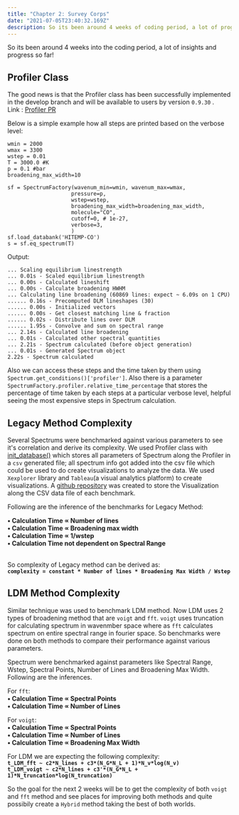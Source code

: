 ```yaml
---
title: "Chapter 2: Survey Corps"
date: "2021-07-05T23:40:32.169Z"
description: So its been around 4 weeks of coding period, a lot of progress so far!
---
```

So its been around 4 weeks into the coding period, a lot of insights and progress so far!

## Profiler Class

The good news is that the Profiler class has been successfully implemented in the develop branch and will be available to users by version `0.9.30` .<br>
Link : [Profiler PR](https://github.com/radis/radis/pull/286)<br>

Below is a simple example how all steps are printed based on the verbose level:<br>
```
wmin = 2000
wmax = 3300
wstep = 0.01
T = 3000.0 #K
p = 0.1 #bar
broadening_max_width=10

sf = SpectrumFactory(wavenum_min=wmin, wavenum_max=wmax, 
                    pressure=p,
                    wstep=wstep,
                    broadening_max_width=broadening_max_width, 
                    molecule="CO",
                    cutoff=0, # 1e-27,
                    verbose=3,
                    )
sf.load_databank('HITEMP-CO')
s = sf.eq_spectrum(T)
```
Output:
```
... Scaling equilibrium linestrength
... 0.01s - Scaled equilibrium linestrength
... 0.00s - Calculated lineshift
... 0.00s - Calculate broadening HWHM
... Calculating line broadening (60869 lines: expect ~ 6.09s on 1 CPU)
...... 0.16s - Precomputed DLM lineshapes (30)
...... 0.00s - Initialized vectors
...... 0.00s - Get closest matching line & fraction
...... 0.02s - Distribute lines over DLM
...... 1.95s - Convolve and sum on spectral range
... 2.14s - Calculated line broadening
... 0.01s - Calculated other spectral quantities
... 2.21s - Spectrum calculated (before object generation)
... 0.01s - Generated Spectrum object
2.22s - Spectrum calculated
```
Also we can access these steps and the time taken by them using `Spectrum.get_conditions()['profiler']`. Also there is a parameter `SpectrumFactory.profiler.relative_time_percentage` that stores the percentage of time taken by each steps at a particular verbose level, helpful seeing the most expensive steps in Spectrum calculation.<br>


## Legacy Method Complexity

Several Spectrums were benchmarked against various parameters to see it's correlation and derive its complexity. We used Profiler class with [init_database()](https://radis.readthedocs.io/en/latest/source/radis.lbl.loader.html#radis.lbl.loader.DatabankLoader.init_database) which stores all parameters of Spectrum along the Profiler in a `csv` generated file; all spectrum info got added into the csv file  which could be used to do create visualizations to analyze the data. We used `Xexplorer` library and `Tableau`(a visual analytics platform) to create visualizations. A [github repository](https://github.com/anandxkumar/Benchmark_Visualization_GSoC_2021) was created to store the Visualization along the CSV data file of each benchmark.

Following are the inference of the benchmarks for Legacy Method:

<b>
•  Calculation Time ∝ Number of lines<br>
•  Calculation Time ∝ Broadening max width<br>
•  Calculation Time ∝ 1/wstep<br>
•  Calculation Time not dependent on Spectral Range<br>
</b><br>


So complexity of Legacy method can be derived as: <br>
 **`complexity = constant * Number of lines * Broadening Max Width / Wstep`** <br>


## LDM Method Complexity

Similar technique was used to benchmark LDM method. Now LDM uses 2 types of broadening method that are `voigt` and `fft`. `voigt` uses truncation for calculating spectrum  in wavenmber space where as `fft` calculates spectrum on entire spectral range in fourier space. So benchmarks were done on both methods to compare their performance against various parameters.

Spectrum were benchmarked against parameters like Spectral Range, Wstep, Spectral Points, Number of Lines and Broadening Max Width. Following are the inferences.

For `fft`:<br>
<b>
• Calculation Time ∝ Spectral Points<br>
• Calculation Time ∝ Number of Lines<br>
</b>

For `voigt`:<br>
<b>
• Calculation Time ∝ Spectral Points<br>
• Calculation Time ∝ Number of Lines<br>
• Calculation Time ∝ Broadening Max Width<br>
</b>

For LDM we are expecting the following complexity:<br>
 **`t_LDM_fft ~ c2*N_lines + c3*(N_G*N_L + 1)*N_v*log(N_v)`**<br>
 **`t_LDM_voigt ~ c2*N_lines + c3'*(N_G*N_L + 1)*N_truncation*log(N_truncation)`**<br>

 So the goal for the next 2 weeks will be to get the complexity of both `voigt` and `fft` method and see places for improving both methods and quite possibily create a `Hybrid` method taking the best of both worlds. 